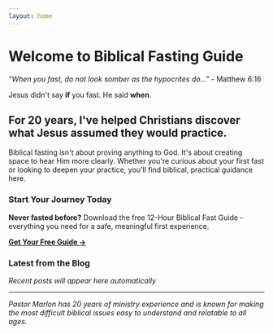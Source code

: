 ```yaml
---
layout: home
---
```


# Welcome to Biblical Fasting Guide

*"When you fast, do not look somber as the hypocrites do..."* - Matthew 6:16

Jesus didn't say **if** you fast. He said **when**.

## For 20 years, I've helped Christians discover what Jesus assumed they would practice.

Biblical fasting isn't about proving anything to God. It's about creating space to hear Him more clearly. Whether you're curious about your first fast or looking to deepen your practice, you'll find biblical, practical guidance here.

### Start Your Journey Today

**Never fasted before?** Download the free 12-Hour Biblical Fast Guide - everything you need for a safe, meaningful first experience.

**[Get Your Free Guide →](/resources/)**

### Latest from the Blog

*Recent posts will appear here automatically*

---

*Pastor Marlon has 20 years of ministry experience and is known for making the most difficult biblical issues easy to understand and relatable to all ages.*
